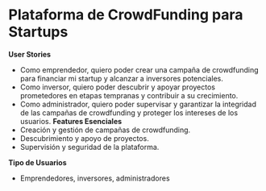 # Plataforma de CrowdFunding para Startups

**User Stories**

- Como emprendedor, quiero poder crear una campaña de crowdfunding para
financiar mi startup y alcanzar a inversores potenciales.
- Como inversor, quiero poder descubrir y apoyar proyectos prometedores en
etapas tempranas y contribuir a su crecimiento.
- Como administrador, quiero poder supervisar y garantizar la integridad de las
campañas de crowdfunding y proteger los intereses de los usuarios.
**Features Esenciales**
- Creación y gestión de campañas de crowdfunding.
- Descubrimiento y apoyo de proyectos.
- Supervisión y seguridad de la plataforma.

**Tipo de Usuarios**

- Emprendedores, inversores, administradores
